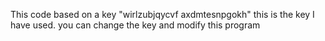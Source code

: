 This code based on a key "wirlzubjqycvf axdmtesnpgokh"
this is the key I have used.
you can change the key and modify this program
